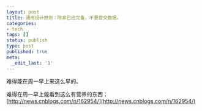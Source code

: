 ```yaml
---
layout: post
title: 通用设计原则：除非已经完备，不要提交数据。
categories:
- tech
tags: []
status: publish
type: post
published: true
meta:
  _edit_last: '1'
---
```

难得能在周一早上来这么早的。

难得在周一早上能看到这么有营养的东西：[http://news.cnblogs.com/n/162954/](http://news.cnblogs.com/n/162954/)